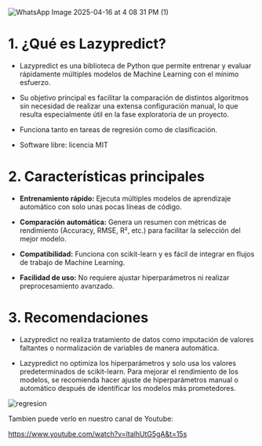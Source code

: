 ![WhatsApp Image 2025-04-16 at 4 08 31 PM (1)](https://github.com/user-attachments/assets/b6b065ec-76a8-4604-88e8-92cd08a327c5)


# 1. ¿Qué es Lazypredict?

- Lazypredict es una biblioteca de Python que permite entrenar y evaluar rápidamente múltiples modelos de Machine Learning con el mínimo esfuerzo.

- Su objetivo principal es facilitar la comparación de distintos algoritmos sin necesidad de realizar una extensa configuración manual, lo que resulta especialmente útil en la fase exploratoria de un proyecto.

- Funciona tanto en tareas de regresión como de clasificación.

- Software libre: licencia MIT


# 2. Características principales

- **Entrenamiento rápido:** Ejecuta múltiples modelos de aprendizaje automático con solo unas pocas líneas de código.

- **Comparación automática:** Genera un resumen con métricas de rendimiento (Accuracy, RMSE, R², etc.) para facilitar la selección del mejor modelo.

- **Compatibilidad:** Funciona con scikit-learn y es fácil de integrar en flujos de trabajo de Machine Learning.

- **Facilidad de uso:** No requiere ajustar hiperparámetros ni realizar preprocesamiento avanzado.


# 3. Recomendaciones

- Lazypredict no realiza tratamiento de datos como imputación de valores faltantes o normalización de variables de manera automática.

- Lazypredict no optimiza los hiperparámetros y solo usa los valores predeterminados de scikit-learn. Para mejorar el rendimiento de los modelos, se recomienda hacer ajuste de hiperparámetros manual o automático después de identificar los modelos más prometedores.

![regresion](https://github.com/user-attachments/assets/f6ec20d4-b858-4827-a34f-1e015185ddeb)


Tambien puede verlo en nuestro canal de Youtube:  

https://www.youtube.com/watch?v=ltalhUtG5gA&t=15s



